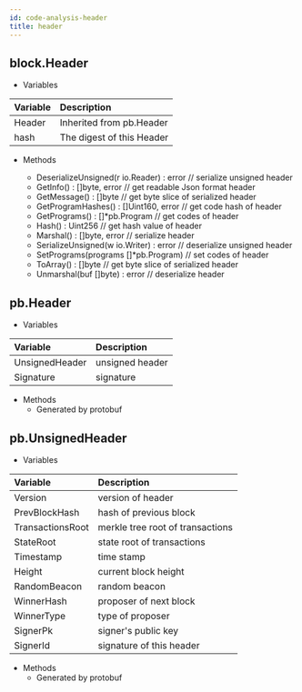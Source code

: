 ```yaml
---
id: code-analysis-header
title: header
---
```



## block.Header

* Variables

|Variable            |Description|
|:----               |:----|
|Header              |Inherited from pb.Header|
|hash                |The digest of this Header|

* Methods

   + DeserializeUnsigned(r io.Reader) : error    // serialize unsigned header
   + GetInfo() : []byte, error                   // get readable Json format header
   + GetMessage() : []byte                       // get byte slice of serialized header
   + GetProgramHashes() : []Uint160, error       // get code hash of header
   + GetPrograms() : []*pb.Program               // get codes of header
   + Hash() : Uint256                            // get hash value of header
   + Marshal() : []byte, error                   // serialize header
   + SerializeUnsigned(w io.Writer) : error      // deserialize unsigned header
   + SetPrograms(programs []*pb.Program)         // set codes of header
   + ToArray() : []byte                          // get byte slice of serialized header
   + Unmarshal(buf []byte) : error               // deserialize header

## pb.Header

* Variables

|Variable            |Description|
|:----               |:----|
|UnsignedHeader      |unsigned header|
|Signature           |signature|

* Methods
   - Generated by protobuf

## pb.UnsignedHeader

* Variables

|Variable            |Description|
|:----               |:----|
|Version             |version of header|
|PrevBlockHash       |hash of previous block|
|TransactionsRoot    | merkle tree root of transactions|
|StateRoot           |state root of transactions|
|Timestamp           |time stamp |
|Height              |current block height|
|RandomBeacon        |random beacon|
|WinnerHash          |proposer of next block|
|WinnerType          |type of proposer|
|SignerPk            |signer's public key|
|SignerId            | signature of this header|

* Methods
   - Generated by protobuf


